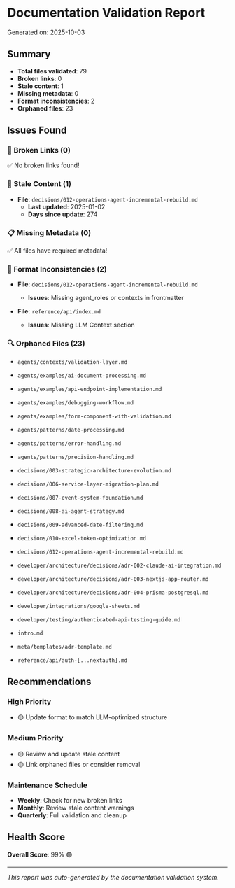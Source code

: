 # Documentation Validation Report

Generated on: 2025-10-03

## Summary

- **Total files validated**: 79
- **Broken links**: 0
- **Stale content**: 1
- **Missing metadata**: 0
- **Format inconsistencies**: 2
- **Orphaned files**: 23

## Issues Found

### 🔗 Broken Links (0)

✅ No broken links found!

### 📅 Stale Content (1)


- **File**: `decisions/012-operations-agent-incremental-rebuild.md`
  - **Last updated**: 2025-01-02
  - **Days since update**: 274


### 📋 Missing Metadata (0)

✅ All files have required metadata!

### 📐 Format Inconsistencies (2)


- **File**: `decisions/012-operations-agent-incremental-rebuild.md`
  - **Issues**: Missing agent_roles or contexts in frontmatter


- **File**: `reference/api/index.md`
  - **Issues**: Missing LLM Context section


### 🔍 Orphaned Files (23)


- `agents/contexts/validation-layer.md`


- `agents/examples/ai-document-processing.md`


- `agents/examples/api-endpoint-implementation.md`


- `agents/examples/debugging-workflow.md`


- `agents/examples/form-component-with-validation.md`


- `agents/patterns/date-processing.md`


- `agents/patterns/error-handling.md`


- `agents/patterns/precision-handling.md`


- `decisions/003-strategic-architecture-evolution.md`


- `decisions/006-service-layer-migration-plan.md`


- `decisions/007-event-system-foundation.md`


- `decisions/008-ai-agent-strategy.md`


- `decisions/009-advanced-date-filtering.md`


- `decisions/010-excel-token-optimization.md`


- `decisions/012-operations-agent-incremental-rebuild.md`


- `developer/architecture/decisions/adr-002-claude-ai-integration.md`


- `developer/architecture/decisions/adr-003-nextjs-app-router.md`


- `developer/architecture/decisions/adr-004-prisma-postgresql.md`


- `developer/integrations/google-sheets.md`


- `developer/testing/authenticated-api-testing-guide.md`


- `intro.md`


- `meta/templates/adr-template.md`


- `reference/api/auth-[...nextauth].md`


## Recommendations

### High Priority


- 🟡 Update format to match LLM-optimized structure

### Medium Priority
- 🟡 Review and update stale content
- 🟡 Link orphaned files or consider removal

### Maintenance Schedule
- **Weekly**: Check for new broken links
- **Monthly**: Review stale content warnings
- **Quarterly**: Full validation and cleanup

## Health Score

**Overall Score**: 99% 🟢

---

*This report was auto-generated by the documentation validation system.*